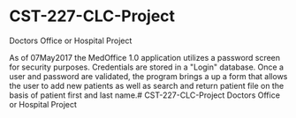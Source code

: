 # CST-227-CLC-Project
Doctors Office or Hospital Project



As of 07May2017 the MedOffice 1.0 application utilizes a password screen for security purposes. 
Credentials are stored in a "Login" database.  Once a user and password are validated, the program
brings a up a form that allows the user to add new patients as well as search and return patient file
on the basis of patient first and last name.# CST-227-CLC-Project
Doctors Office or Hospital Project
